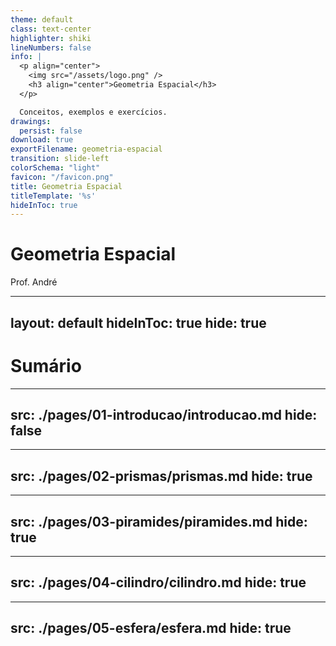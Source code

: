 ```yaml
---
theme: default
class: text-center
highlighter: shiki
lineNumbers: false
info: |
  <p align="center">
    <img src="/assets/logo.png" />
    <h3 align="center">Geometria Espacial</h3>
  </p>

  Conceitos, exemplos e exercícios.
drawings:
  persist: false
download: true
exportFilename: geometria-espacial
transition: slide-left
colorSchema: "light"
favicon: "/favicon.png"
title: Geometria Espacial
titleTemplate: '%s'
hideInToc: true
---
```


<!-- ./components/DrauuConfig.vue -->
<DrauuConfig/>

# Geometria Espacial

Prof. André

<div class="abs-br m-6 flex gap-2">
  <a href="https://github.com/andreluciani/geometria-espacial" target="_blank" alt="GitHub"
    class="text-xl slidev-icon-btn opacity-50 !border-none !hover:text-white">
    <carbon-logo-github />
  </a>
</div>

---
layout: default
hideInToc: true
hide: true
---

# Sumário

<Toc></Toc>

---
src: ./pages/01-introducao/introducao.md
hide: false
---

---
src: ./pages/02-prismas/prismas.md
hide: true
---

---
src: ./pages/03-piramides/piramides.md
hide: true
---

---
src: ./pages/04-cilindro/cilindro.md
hide: true
---

---
src: ./pages/05-esfera/esfera.md
hide: true
---
